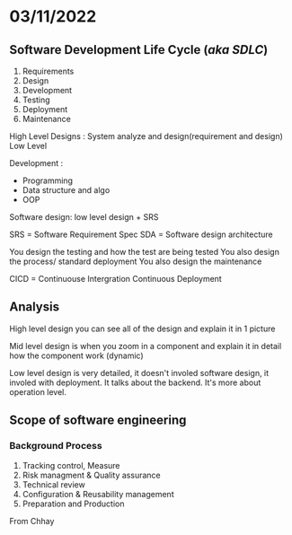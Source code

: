 # 03/11/2022

## Software Development Life Cycle (*aka SDLC*)
1) Requirements 
2) Design 
3) Development
4) Testing 
5) Deployment 
6) Maintenance

High Level Designs : System analyze and design(requirement and design)
Low Level

Development :
- Programming
- Data structure and algo
- OOP

Software design: low level design + SRS

SRS = Software Requirement Spec
SDA = Software design architecture

You design the testing and how the test are being tested
You also design the process/ standard deployment
You also design the maintenance

CICD = Continuouse Intergration Continuous Deployment 

## Analysis

High level design you can see all of the design and explain it in 1 picture

Mid level design is when you zoom in a component and explain it in detail how the component work (dynamic)

Low level design is very detailed, it doesn't involed software design, it involed with deployment. It talks about the backend. It's more about operation level.

## Scope of software engineering
### Background Process
1) Tracking control, Measure 
2) Risk managment & Quality assurance
3) Technical review
4) Configuration & Reusability management
5) Preparation and Production

From Chhay